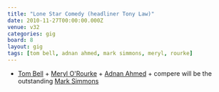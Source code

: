 ```yaml
---
title: "Lone Star Comedy (headliner Tony Law)"
date: 2010-11-27T00:00:00.000Z
venue: v32
categories: gig
board: 8
layout: gig
tags: [tom bell, adnan ahmed, mark simmons, meryl, rourke]
---
```

+ <a href="/wiki/tom+bell">Tom Bell</a> + <a href="/wiki/meryl+o+rourke">Meryl O'Rourke</a> + <a href="/wiki/adnan+ahmed">Adnan Ahmed</a> + compere will be the outstanding <a href="/wiki/mark+simmons">Mark Simmons</a>